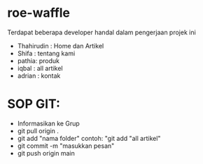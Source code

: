 # roe-waffle
Terdapat beberapa developer handal dalam pengerjaan projek ini
- Thahirudin : Home dan Artikel
- Shifa : tentang kami
- pathia: produk
- iqbal : all artikel
- adrian : kontak

# SOP GIT:
- Informasikan ke Grup
- git pull origin .
- git add "nama folder" contoh: "git add "all artikel"
- git commit -m "masukkan pesan"
- git push origin main

